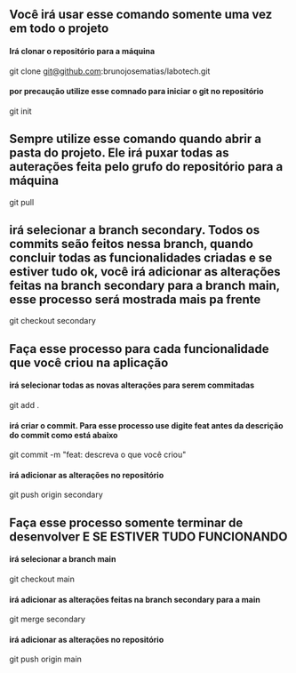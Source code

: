 ## Você irá usar esse comando somente uma vez em todo o projeto

#### Irá clonar o repositório para a máquina
git clone git@github.com:brunojosematias/labotech.git

#### por precaução utilize esse comnado para iniciar o git no repositório
git init


## Sempre utilize esse comando quando abrir a pasta do projeto. Ele irá puxar todas as auterações feita pelo grufo do repositório para a máquina
git pull


## irá selecionar a branch secondary. Todos os commits seão feitos nessa branch, quando concluir todas as funcionalidades criadas e se estiver tudo ok, você irá adicionar as alterações feitas na branch secondary para a branch main, esse processo será mostrada mais pa frente
git checkout secondary


## Faça esse processo para cada funcionalidade que você criou na aplicação

#### irá selecionar todas as novas alterações para serem commitadas
git add .

#### irá criar o commit. Para esse processo use digite feat antes da descrição do commit como está abaixo
git commit -m "feat: descreva o que você criou"

#### irá adicionar as alterações no repositório
git push origin secondary


## Faça esse processo somente terminar de desenvolver E SE ESTIVER TUDO FUNCIONANDO

#### irá selecionar a branch main
git checkout main

#### irá adicionar as alterações feitas na branch secondary para a main
git merge secondary

#### irá adicionar as alterações no repositório
git push origin main
